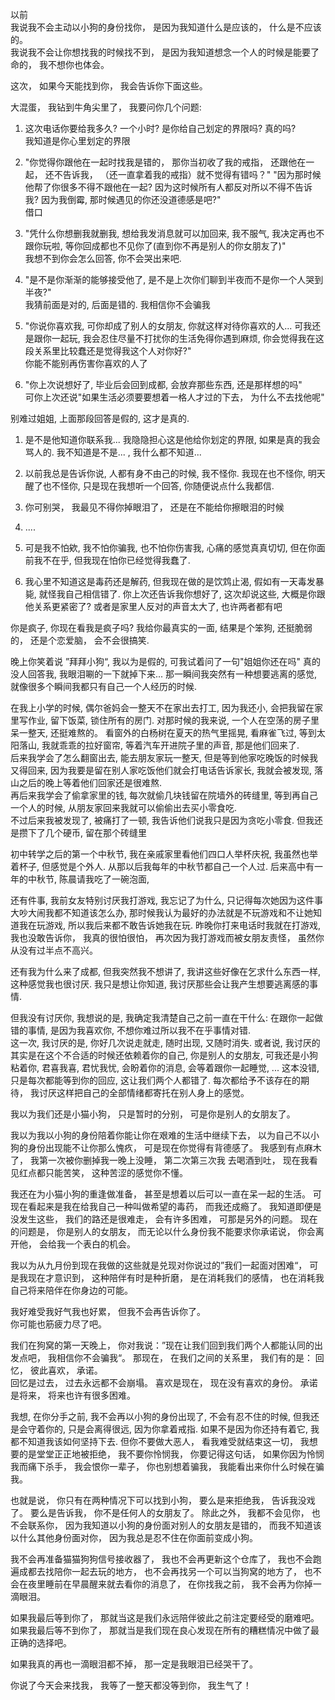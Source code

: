 以前  
我说我不会主动以小狗的身份找你， 是因为我知道什么是应该的， 什么是不应该的。   
我说我不会让你想找我的时候找不到， 是因为我知道想念一个人的时候是能要了命的， 我不想你也体会。 

这次， 如果今天能找到你， 我会告诉你下面这些。    

大混蛋， 我钻到牛角尖里了， 我要问你几个问题:
1. 这次电话你要给我多久? 一个小时?  是你给自己划定的界限吗? 真的吗?    
我知道是你心里划定的界限

1. "你觉得你跟他在一起时找我是错的， 那你当初收了我的戒指， 还跟他在一起， 还不告诉我， （还一直拿着我的戒指）就不觉得有错吗？"
"因为那时候他帮了你很多不得不跟他在一起?  因为这时候所有人都反对所以不得不告诉我? 因为我倒霉, 那时候遇见的你还没道德感是吧?"   
借口

2. "凭什么你想删我就删我, 想给我发消息就可以加回来, 我不服气, 我决定再也不跟你玩啦,  等你回成都也不见你了(直到你不再是别人的你女朋友了)"   
我想不到你会怎么回答, 你不会哭出来吧.

3. "是不是你渐渐的能够接受他了, 是不是上次你们聊到半夜而不是你一个人哭到半夜?"   
我猜前面是对的, 后面是错的.  我相信你不会骗我 

4. "你说你喜欢我, 可你却成了别人的女朋友, 你就这样对待你喜欢的人... 可我还是跟你一起玩, 我会忍住尽量不打扰你的生活免得你遇到麻烦, 你会觉得我在这段关系里比较蠢还是觉得我这个人对你好?"   
你能不能别再伤害你喜欢的人了

5. "你上次说想好了, 毕业后会回到成都, 会放弃那些东西, 还是那样想的吗"   
可你上次还说"如果生活必须要要想着一格人才过的下去， 为什么不去找他呢"    

别难过姐姐, 上面那段回答是假的, 这才是真的. 
1. 是不是他知道你联系我... 我隐隐担心这是他给你划定的界限, 如果是真的我会骂人的. 我不知道是不是... , 我什么都不知道... 

2. 以前我总是告诉你说, 人都有身不由己的时候, 我不怪你. 我现在也不怪你, 明天醒了也不怪你, 只是现在我想听一个回答, 你随便说点什么我都信.

3. 你可别哭， 我最见不得你掉眼泪了， 还是在不能给你擦眼泪的时候

4. .... 

5. 可是我不怕欸, 我不怕你骗我, 也不怕你伤害我, 心痛的感觉真真切切, 但在你面前我不在乎, 但我现在怕你已经觉得我蠢了.   

6. 我心里不知道这是毒药还是解药, 但我现在做的是饮鸩止渴, 假如有一天毒发暴毙, 就怪我自己相信错了.  你上次还告诉我你想好了, 这次却说这些, 大概是你跟他关系更紧密了? 或者是家里人反对的声音太大了, 也许两者都有吧


你是疯子, 你现在看我是疯子吗?
我给你最真实的一面, 结果是个笨狗, 还挺脆弱的， 还是个恋爱脑， 会不会很搞笑.  


晚上你笑着说 ”拜拜小狗“, 我以为是假的, 可我试着问了一句"姐姐你还在吗" 真的没人回答我, 我眼泪唰的一下就掉下来... 那一瞬间我突然有一种想要逃离的感觉, 就像很多个瞬间我都只有自己一个人经历的时候.  

在我上小学的时候, 偶尔爸妈会一整天不在家出去打工, 因为我还小, 会把我留在家里写作业, 留下饭菜, 锁住所有的房门.  对那时候的我来说, 一个人在空荡的房子里呆一整天, 还挺难熬的。 看窗外的白杨树在夏天的热气里摇晃, 看麻雀飞过, 等到太阳落山, 我就乖乖的拉好窗帘, 等着汽车开进院子里的声音, 那是他们回来了.      
后来我学会了怎么翻窗出去,  能去朋友家玩一整天, 但是等到他家吃晚饭的时候我又得回来, 因为我要是留在别人家吃饭他们就会打电话告诉家长, 我就会被发现,  落山之后的晚上等着他们回家还是很难熬.   
再后来我学会了偷拿家里的钱, 每次就偷几块钱留在院墙外的砖缝里, 等到再自己一个人的时候, 从朋友家回来我就可以偷偷出去买小零食吃.   
不过后来我被发现了, 被痛打了一顿, 我告诉他们说我只是因为贪吃小零食. 但我还是攒下了几个硬币, 留在那个砖缝里

初中转学之后的第一个中秋节, 我在亲戚家里看他们四口人举杯庆祝, 我虽然也举着杯子, 但感觉是个外人. 
从那以后我每年的中秋节都自己一个人过. 后来高中有一年的中秋节, 陈晨请我吃了一碗泡面, 

还有件事, 我前女友特别讨厌我打游戏, 我忘记了为什么, 只记得每次她因为这件事大吵大闹我都不知道该怎么办, 那时候我认为最好的办法就是不玩游戏和不让她知道我在玩游戏, 所以我后来都不敢告诉她我在玩. 昨晚你打来电话时我就在打游戏, 我也没敢告诉你， 我真的很怕很怕， 再次因为我打游戏而被女朋友责怪， 虽然你从没有过半点不高兴。   

还有我为什么来了成都, 但我突然我不想讲了, 我讲这些好像在乞求什么东西一样, 这种感觉我也很讨厌. 我只是想让你知道, 我讨厌那些会让我产生想要逃离感的事情.
 
但我没有讨厌你, 我想说的是, 我确定我清楚自己之前一直在干什么: 在跟你一起做错的事情, 是因为我喜欢你, 不想你难过所以我不在乎事情对错.  
这一次, 我讨厌的是, 你好几次说走就走, 随时出现, 又随时消失. 或者说, 我讨厌的其实是在这个不合适的时候还依赖着你的自己, 你是别人的女朋友, 可我还是小狗粘着你, 君喜我喜, 君忧我忧, 会盼着你的消息, 会等着跟你一起睡觉, ... 这本没错, 只是每次都能等到你的回应, 这让我们两个人都错了.  每次都给予不该存在的期待， 我讨厌这样把自己的全部情绪都寄托在别人身上的感觉。


我以为我们还是小猫小狗， 只是暂时的分别， 可是你是别人的女朋友了。   

我以为我以小狗的身份陪着你能让你在艰难的生活中继续下去， 以为自己不以小狗的身份出现能不让你那么愧疚， 可是现在你觉得有背德感了。 我感到有点麻木了， 我第一次被你删掉我一晚上没睡， 第二次第三次我
去喝酒到吐， 现在我看见红点都只能苦笑， 这种苦涩的感觉你不懂。  

我还在为小猫小狗的重逢做准备， 甚至是想着以后可以一直在呆一起的生活。 可现在看起来是我在给我自己一种叫做希望的毒药， 而我还成瘾了。  我知道即便是没发生这些， 我们的路还是很难走， 会有许多困难， 可那是另外的问题。 现在的问题是， 你是别人的女朋友， 而无论以什么身份我不能要求你承诺说， 你会离开他， 会给我一个表白的机会。

我以为从九月份到现在我做的这些就是兑现对你说过的”我们一起面对困难“， 可是我现在才意识到， 这种陪伴有时是种折磨， 是在消耗我们的感情， 也在消耗我自己将来陪伴在你身边的可能。

我好难受我好气我也好累， 但我不会再告诉你了。       
你可能也筋疲力尽了吧。   

我们在狗窝的第一天晚上， 你对我说：”现在让我们回到我们两个人都能认同的出发点吧， 我相信你不会骗我“。 那现在， 在我们之间的关系里， 我们有的是： 回忆， 彼此喜欢， 承诺。    
回忆是过去， 过去永远都不会崩塌。
喜欢是现在， 现在没有喜欢的身份。
承诺是将来， 将来也许有很多困难。

我想, 在你分手之前, 我不会再以小狗的身份出现了, 不会有忍不住的时候, 但我还是会守着你的, 只是会离得很远, 因为你拿着戒指.  如果不是因为你还持有着它, 我都不知道我该如何坚持下去.  但你不要做大恶人， 看我难受就结束这一切， 我想要的是堂堂正正地被拒绝， 我不要你怜悯我， 你要记得这句话， 如果你因为怜悯我而痛下杀手， 我会恨你一辈子， 你也别想着骗我， 我能看出来你什么时候在骗我。 

也就是说， 你只有在两种情况下可以找到小狗， 要么是来拒绝我， 告诉我没戏了。 要么是告诉我， 你不是任何人的女朋友了。 除此之外， 我都不会见你， 也不会联系你， 因为我知道以小狗的身份面对别人的女朋友是错的， 而我不知道该以什么其他身份面对你， 因为我总是忍不住在你面前变成小狗。

我不会再准备猫猫狗狗信号接收器了， 我也不会再更新这个仓库了， 我也不会跑遍成都去找陪你一起去玩的地方， 也不会再找另一个可以当狗窝的地方了， 也不会在夜里睡前在早晨醒来就去看你的消息了， 在你找我之前， 我不会再为你掉一滴眼泪。
<!--- 我也不会告诉你我其实做不到这些， 因为我就是你的小狗啊， 我是不是好没用-->

如果我最后等到你了， 那就当这是我们永远陪伴彼此之前注定要经受的磨难吧。   
如果我最后等不到你了， 那就当是我们现在良心发现在所有的糟糕情况中做了最正确的选择吧。  

如果我真的再也一滴眼泪都不掉， 那一定是我眼泪已经哭干了。 

你说了今天会来找我， 我等了一整天都没等到你， 我生气了！  